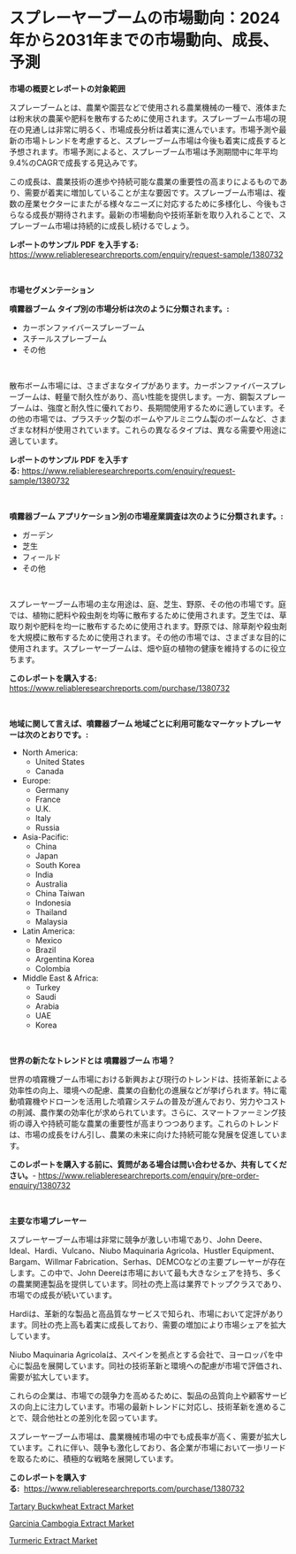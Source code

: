 <p><h1>スプレーヤーブームの市場動向：2024年から2031年までの市場動向、成長、予測</h1></p><p><strong>市場の概要とレポートの対象範囲</strong></p>
<p><p>スプレーブームとは、農業や園芸などで使用される農業機械の一種で、液体または粉末状の農薬や肥料を散布するために使用されます。スプレーブーム市場の現在の見通しは非常に明るく、市場成長分析は着実に進んでいます。市場予測や最新の市場トレンドを考慮すると、スプレーブーム市場は今後も着実に成長すると予想されます。市場予測によると、スプレーブーム市場は予測期間中に年平均9.4%のCAGRで成長する見込みです。</p><p>この成長は、農業技術の進歩や持続可能な農業の重要性の高まりによるものであり、需要が着実に増加していることが主な要因です。スプレーブーム市場は、複数の産業セクターにまたがる様々なニーズに対応するために多様化し、今後もさらなる成長が期待されます。最新の市場動向や技術革新を取り入れることで、スプレーブーム市場は持続的に成長し続けるでしょう。</p></p>
<p><strong>レポートのサンプル PDF を入手する:</strong> <a href="https://www.reliableresearchreports.com/enquiry/request-sample/1380732">https://www.reliableresearchreports.com/enquiry/request-sample/1380732</a></p>
<p>&nbsp;</p>
<p><strong>市場セグメンテーション</strong></p>
<p><strong>噴霧器ブーム タイプ別の市場分析は次のように分類されます。:</strong></p>
<p><ul><li>カーボンファイバースプレーブーム</li><li>スチールスプレーブーム</li><li>その他</li></ul></p>
<p>&nbsp;</p>
<p><p>散布ボーム市場には、さまざまなタイプがあります。カーボンファイバースプレーブームは、軽量で耐久性があり、高い性能を提供します。一方、鋼製スプレーブームは、強度と耐久性に優れており、長期間使用するために適しています。その他の市場では、プラスチック製のボームやアルミニウム製のボームなど、さまざまな材料が使用されています。これらの異なるタイプは、異なる需要や用途に適しています。</p></p>
<p><strong>レポートのサンプル PDF を入手する:</strong>&nbsp;<a href="https://www.reliableresearchreports.com/enquiry/request-sample/1380732">https://www.reliableresearchreports.com/enquiry/request-sample/1380732</a></p>
<p>&nbsp;</p>
<p><strong> 噴霧器ブーム アプリケーション別の市場産業調査は次のように分類されます。:</strong></p>
<p><ul><li>ガーデン</li><li>芝生</li><li>フィールド</li><li>その他</li></ul></p>
<p>&nbsp;</p>
<p><p>スプレーヤーブーム市場の主な用途は、庭、芝生、野原、その他の市場です。庭では、植物に肥料や殺虫剤を均等に散布するために使用されます。芝生では、草取り剤や肥料を均一に散布するために使用されます。野原では、除草剤や殺虫剤を大規模に散布するために使用されます。その他の市場では、さまざまな目的に使用されます。スプレーヤーブームは、畑や庭の植物の健康を維持するのに役立ちます。</p></p>
<p><strong>このレポートを購入する:</strong>&nbsp; <a href="https://www.reliableresearchreports.com/purchase/1380732">https://www.reliableresearchreports.com/purchase/1380732</a></p>
<p>&nbsp;</p>
<p><strong>地域に関して言えば、噴霧器ブーム 地域ごとに利用可能なマーケットプレーヤーは次のとおりです。:</strong></p>
<p><ul>
    <li>
        North America:
        <ul>
            <li>United States</li>
            <li>Canada</li>
        </ul>
    </li>
    <li>
        Europe:
        <ul>
            <li>Germany</li>
            <li>France</li>
            <li>U.K.</li>
            <li>Italy</li>
            <li>Russia</li>
        </ul>
    </li>
    <li>
        Asia-Pacific:
        <ul>
            <li>China</li>
            <li>Japan</li>
            <li>South Korea</li>
            <li>India</li>
            <li>Australia</li>
            <li>China Taiwan</li>
            <li>Indonesia</li>
            <li>Thailand</li>
            <li>Malaysia</li>
        </ul>
    </li>
    <li>
        Latin America:
        <ul>
            <li>Mexico</li>
            <li>Brazil</li>
            <li>Argentina Korea</li>
            <li>Colombia</li>
        </ul>
    </li>
    <li>
        Middle East & Africa:
        <ul>
            <li>Turkey</li>
            <li>Saudi</li>
            <li>Arabia</li>
            <li>UAE</li>
            <li>Korea</li>
        </ul>
    </li>
    </ul></p>
<p>&nbsp;</p>
<p><strong>世界の新たなトレンドとは 噴霧器ブーム 市場？</strong></p>
<p><p>世界の噴霧機ブーム市場における新興および現行のトレンドは、技術革新による効率性の向上、環境への配慮、農業の自動化の進展などが挙げられます。特に電動噴霧機やドローンを活用した噴霧システムの普及が進んでおり、労力やコストの削減、農作業の効率化が求められています。さらに、スマートファーミング技術の導入や持続可能な農業の重要性が高まりつつあります。これらのトレンドは、市場の成長をけん引し、農業の未来に向けた持続可能な発展を促進しています。</p></p>
<p><strong>このレポートを購入する前に、質問がある場合は問い合わせるか、共有してください。</strong>- <a href="https://www.reliableresearchreports.com/enquiry/pre-order-enquiry/1380732">https://www.reliableresearchreports.com/enquiry/pre-order-enquiry/1380732</a></p>
<p>&nbsp;</p>
<p><strong>主要な市場プレーヤー</strong></p>
<p><p>スプレーヤーブーム市場は非常に競争が激しい市場であり、John Deere、Ideal、Hardi、Vulcano、Niubo Maquinaria Agricola、Hustler Equipment、Bargam、Willmar Fabrication、Serhas、DEMCOなどの主要プレーヤーが存在します。この中で、John Deereは市場において最も大きなシェアを持ち、多くの農業関連製品を提供しています。同社の売上高は業界でトップクラスであり、市場での成長が続いています。</p><p>Hardiは、革新的な製品と高品質なサービスで知られ、市場において定評があります。同社の売上高も着実に成長しており、需要の増加により市場シェアを拡大しています。</p><p>Niubo Maquinaria Agricolaは、スペインを拠点とする会社で、ヨーロッパを中心に製品を展開しています。同社の技術革新と環境への配慮が市場で評価され、需要が拡大しています。</p><p>これらの企業は、市場での競争力を高めるために、製品の品質向上や顧客サービスの向上に注力しています。市場の最新トレンドに対応し、技術革新を進めることで、競合他社との差別化を図っています。</p><p>スプレーヤーブーム市場は、農業機械市場の中でも成長率が高く、需要が拡大しています。これに伴い、競争も激化しており、各企業が市場において一歩リードを取るために、積極的な戦略を展開しています。</p></p>
<p><strong>このレポートを購入する:</strong>&nbsp;&nbsp;<a href="https://www.reliableresearchreports.com/purchase/1380732">https://www.reliableresearchreports.com/purchase/1380732</a></p>
<p><p><a href="https://github.com/pgtimber/Market-Research-Report-List-1/blob/main/tartary-buckwheat-extract-market.md">Tartary Buckwheat Extract Market</a></p><p><a href="https://github.com/arionmp/Market-Research-Report-List-2/blob/main/garcinia-cambogia-extract-market.md">Garcinia Cambogia Extract Market</a></p><p><a href="https://github.com/markusgodoy/Market-Research-Report-List-2/blob/main/turmeric-extract-market.md">Turmeric Extract Market</a></p></p>